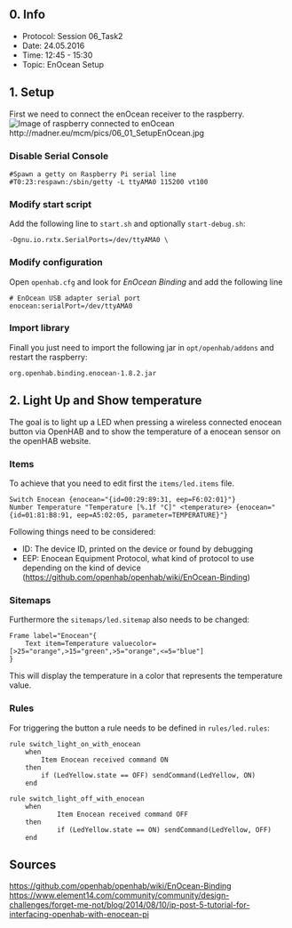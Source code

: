 ## 0. Info
- Protocol: Session 06_Task2
- Date: 24.05.2016
- Time: 12:45 - 15:30
- Topic: EnOcean Setup

## 1. Setup
First we need to connect the enOcean receiver to the raspberry.
![Image of raspberry connected to enOcean <http://madner.eu/mcm/pics/06_01_SetupEnOcean.jpg>](http://madner.eu/mcm/pics/06_01_SetupEnOcean.jpg "Setup EnOcean")

### Disable Serial Console

    #Spawn a getty on Raspberry Pi serial line
    #T0:23:respawn:/sbin/getty -L ttyAMA0 115200 vt100
    
### Modify start script
Add the following line to ```start.sh``` and optionally ```start-debug.sh```:

    -Dgnu.io.rxtx.SerialPorts=/dev/ttyAMA0 \
    
### Modify configuration
Open ```openhab.cfg``` and look for *EnOcean Binding* and add the following line

    # EnOcean USB adapter serial port   
    enocean:serialPort=/dev/ttyAMA0
    
### Import library
Finall you just need to import the following jar in ```opt/openhab/addons``` and restart the raspberry:
    
    org.openhab.binding.enocean-1.8.2.jar
    
## 2. Light Up and Show temperature
The goal is to light up a LED when pressing a wireless connected enocean button via OpenHAB and to show the temperature of a enocean sensor on the openHAB website.

### Items
To achieve that you need to edit first the ```items/led.items``` file.

    Switch Enocean {enocean="{id=00:29:89:31, eep=F6:02:01}"}
    Number Temperature "Temperature [%.1f °C]" <temperature> {enocean="{id=01:81:B8:91, eep=A5:02:05, parameter=TEMPERATURE}"}
    
Following things need to be considered:
- ID: The device ID, printed on the device or found by debugging
- EEP: Enocean Equipment Protocol, what kind of protocol to use depending on the kind of device (<https://github.com/openhab/openhab/wiki/EnOcean-Binding>)

### Sitemaps
Furthermore the ```sitemaps/led.sitemap``` also needs to be changed:
    
    Frame label="Enocean"{
		Text item=Temperature valuecolor=[>25="orange",>15="green",>5="orange",<=5="blue"]
	}
	
This will display the temperature in a color that represents the temperature value.

### Rules
For triggering the button a rule needs to be defined in ```rules/led.rules```:

    rule switch_light_on_with_enocean
        when
        	Item Enocean received command ON
        then
        	if (LedYellow.state == OFF) sendCommand(LedYellow, ON)
        end
    
    rule switch_light_off_with_enocean
        when
                Item Enocean received command OFF
        then
                if (LedYellow.state == ON) sendCommand(LedYellow, OFF)
        end
		
		
		
## Sources
<https://github.com/openhab/openhab/wiki/EnOcean-Binding>
<https://www.element14.com/community/community/design-challenges/forget-me-not/blog/2014/08/10/ip-post-5-tutorial-for-interfacing-openhab-with-enocean-pi>